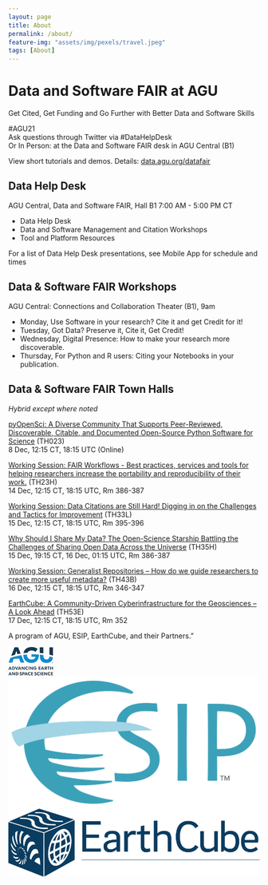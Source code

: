 ```yaml
---
layout: page
title: About
permalink: /about/
feature-img: "assets/img/pexels/travel.jpeg"
tags: [About]
---
```



# Data and Software FAIR at AGU
Get Cited, Get Funding and Go Further with Better Data and Software Skills


#AGU21  
Ask questions through Twitter via #DataHelpDesk  
Or In Person: at the Data and Software FAIR desk in AGU Central (B1)  

View short tutorials and demos. Details: [data.agu.org/datafair](https://data.agu.org/datafair)  


## Data Help Desk
AGU Central, Data and Software FAIR, Hall B1
7:00 AM - 5:00 PM CT

- Data Help Desk
- Data and Software Management and Citation Workshops 
- Tool and Platform Resources

For a list of Data Help Desk presentations, see Mobile App for schedule and times


## Data & Software FAIR Workshops
AGU Central: Connections and Collaboration Theater (B1), 9am
- Monday, Use Software in your research?  Cite it and get Credit for it!
- Tuesday, Got Data?  Preserve it, Cite it, Get Credit!
- Wednesday, Digital Presence: How to make your research more discoverable.
- Thursday, For Python and R users:  Citing your Notebooks in your publication.


## Data & Software FAIR Town Halls
_Hybrid except where noted_

[pyOpenSci: A Diverse Community That Supports Peer-Reviewed, Discoverable, Citable, and Documented Open-Source Python Software for Science](https://agu.confex.com/agu/fm21/meetingapp.cgi/Session/125089) (TH023)  
8 Dec, 12:15 CT, 18:15 UTC (Online) 

[Working Session: FAIR Workflows - ​​Best practices, services and tools for helping researchers increase the portability and reproducibility of their work.](https://agu.confex.com/agu/fm21/meetingapp.cgi/Session/123615) (TH23H)  
14 Dec, 12:15 CT, 18:15 UTC, Rm 386-387 

[Working Session: Data Citations are Still Hard! Digging in on the Challenges and Tactics for Improvement](https://agu.confex.com/agu/fm21/meetingapp.cgi/Session/123625) (TH33L)  
15 Dec, 12:15 CT, 18:15 UTC, Rm 395-396 

[Why Should I Share My Data? The Open-Science Starship Battling the Challenges of Sharing Open Data Across the Universe](https://agu.confex.com/agu/fm21/meetingapp.cgi/Session/123186) (TH35H)  
15 Dec, 19:15 CT, 16 Dec, 01:15 UTC, Rm 386-387 

[Working Session: Generalist Repositories – How do we guide researchers to create more useful metadata?](https://agu.confex.com/agu/fm21/meetingapp.cgi/Session/123638) (TH43B)  
16 Dec, 12:15 CT, 18:15 UTC, Rm 346-347 

[EarthCube: A Community-Driven Cyberinfrastructure for the Geosciences – A Look Ahead](https://agu.confex.com/agu/fm21/meetingapp.cgi/Session/124147) (TH53E)  
17 Dec, 12:15 CT, 18:15 UTC, Rm 352 



A program of AGU, ESIP, EarthCube, and their Partners.” 

![AGU Logo](assets/img/agu-trademark-logo.png) ![ESIP Logo](assets/img/esip-logo-uptodate-tm.png) ![EarthCube Logo](assets/img/EarthCube-Blue-Long.png)

